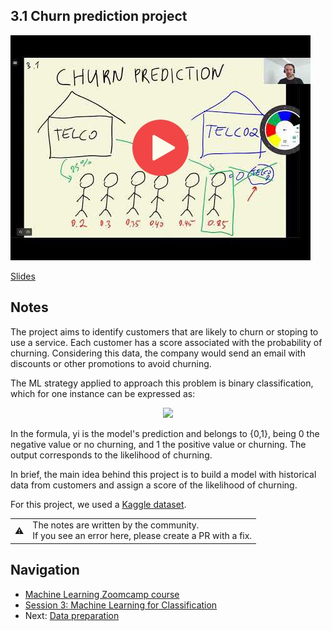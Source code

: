 
## 3.1 Churn prediction project

<a href="https://www.youtube.com/watch?v=0Zw04wdeTQo&list=PL3MmuxUbc_hIhxl5Ji8t4O6lPAOpHaCLR"><img src="images/thumbnail-3-01.jpg"></a>

[Slides](https://www.slideshare.net/AlexeyGrigorev/ml-zoomcamp-3-machine-learning-for-classification)


## Notes

The project aims to identify customers that are likely to churn or stoping to use a service. Each customer has a score associated with the probability of churning. Considering this data, the company would send an email with discounts or other promotions to avoid churning. 

The ML strategy applied to approach this problem is binary classification, which for one instance can be expressed as: 

<p align="center">
    <img src="https://render.githubusercontent.com/render/math?math=\large g\left(x_{i}\right) = y_{i}"/>
</p>

In the formula, yi is the model's prediction and belongs to {0,1}, being 0 the negative value or no churning, and 1 the positive value or churning. The output corresponds to the likelihood of churning. 

In brief, the main idea behind this project is to build a model with historical data from customers and assign a score of the likelihood of churning. 

For this project, we used a [Kaggle dataset](https://www.kaggle.com/blastchar/telco-customer-churn). 


<table>
   <tr>
      <td>⚠️</td>
      <td>
         The notes are written by the community. <br>
         If you see an error here, please create a PR with a fix.
      </td>
   </tr>
</table>


## Navigation

* [Machine Learning Zoomcamp course](../)
* [Session 3: Machine Learning for Classification](./)
* Next: [Data preparation](02-data-preparation.md)